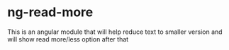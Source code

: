 # ng-read-more
This is an angular module that will help reduce text to smaller version and will show read more/less option after that
